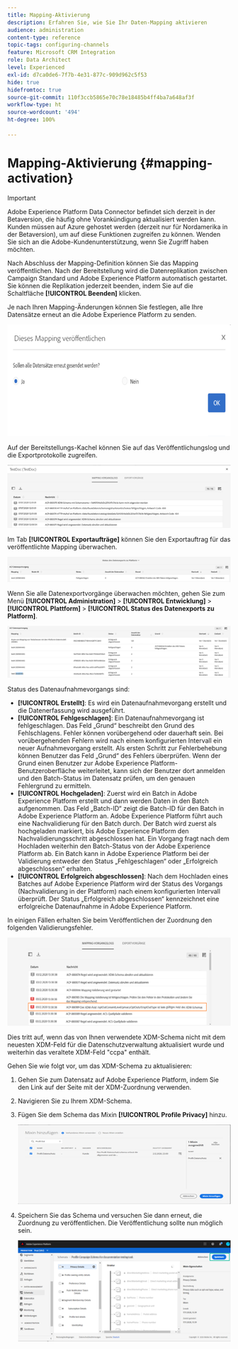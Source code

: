 ```yaml
---
title: Mapping-Aktivierung
description: Erfahren Sie, wie Sie Ihr Daten-Mapping aktivieren
audience: administration
content-type: reference
topic-tags: configuring-channels
feature: Microsoft CRM Integration
role: Data Architect
level: Experienced
exl-id: d7ca0de6-7f7b-4e31-877c-909d962c5f53
hide: true
hidefromtoc: true
source-git-commit: 110f3ccb5865e70c78e18485b4ff4ba7a648af3f
workflow-type: ht
source-wordcount: '494'
ht-degree: 100%

---
```


# Mapping-Aktivierung {#mapping-activation}

>[!IMPORTANT]
>
>Adobe Experience Platform Data Connector befindet sich derzeit in der Betaversion, die häufig ohne Vorankündigung aktualisiert werden kann. Kunden müssen auf Azure gehostet werden (derzeit nur für Nordamerika in der Betaversion), um auf diese Funktionen zugreifen zu können. Wenden Sie sich an die Adobe-Kundenunterstützung, wenn Sie Zugriff haben möchten.

Nach Abschluss der Mapping-Definition können Sie das Mapping veröffentlichen. Nach der Bereitstellung wird die Datenreplikation zwischen Campaign Standard und Adobe Experience Platform automatisch gestartet. Sie können die Replikation jederzeit beenden, indem Sie auf die Schaltfläche **[!UICONTROL Beenden]** klicken.

Je nach Ihren Mapping-Änderungen können Sie festlegen, alle Ihre Datensätze erneut an die Adobe Experience Platform zu senden.

![](assets/aep_publishmapping.png)

Auf der Bereitstellungs-Kachel können Sie auf das Veröffentlichungslog und die Exportprotokolle zugreifen.

![](assets/aep_publog.png)

Im Tab **[!UICONTROL Exportaufträge]** können Sie den Exportauftrag für das veröffentlichte Mapping überwachen.

![](assets/aep_jobstatus.png)

Wenn Sie alle Datenexportvorgänge überwachen möchten, gehen Sie zum Menü **[!UICONTROL Administration]** > **[!UICONTROL Entwicklung]** > **[!UICONTROL Plattform]** > **[!UICONTROL Status des Datenexports zu Platform]**.

![](assets/aep_statusmapping.png)

Status des Datenaufnahmevorgangs sind:

* **[!UICONTROL Erstellt]**: Es wird ein Datenaufnahmevorgang erstellt und die Datenerfassung wird ausgeführt.
* **[!UICONTROL Fehlgeschlagen]**: Ein Datenaufnahmevorgang ist fehlgeschlagen. Das Feld „Grund“ beschreibt den Grund des Fehlschlagens. Fehler können vorübergehend oder dauerhaft sein. Bei vorübergehenden Fehlern wird nach einem konfigurierten Intervall ein neuer Aufnahmevorgang erstellt. Als ersten Schritt zur Fehlerbehebung können Benutzer das Feld „Grund“ des Fehlers überprüfen. Wenn der Grund einen Benutzer zur Adobe Experience Platform-Benutzeroberfläche weiterleitet, kann sich der Benutzer dort anmelden und den Batch-Status im Datensatz prüfen, um den genauen Fehlergrund zu ermitteln.
* **[!UICONTROL Hochgeladen]**: Zuerst wird ein Batch in Adobe Experience Platform erstellt und dann werden Daten in den Batch aufgenommen. Das Feld „Batch-ID“ zeigt die Batch-ID für den Batch in Adobe Experience Platform an. Adobe Experience Platform führt auch eine Nachvalidierung für den Batch durch. Der Batch wird zuerst als hochgeladen markiert, bis Adobe Experience Platform den Nachvalidierungsschritt abgeschlossen hat. Ein Vorgang fragt nach dem Hochladen weiterhin den Batch-Status von der Adobe Experience Platform ab. Ein Batch kann in Adobe Experience Platform bei der Validierung entweder den Status „Fehlgeschlagen“ oder „Erfolgreich abgeschlossen“ erhalten.
* **[!UICONTROL Erfolgreich abgeschlossen]**: Nach dem Hochladen eines Batches auf Adobe Experience Platform wird der Status des Vorgangs (Nachvalidierung in der Plattform) nach einem konfigurierten Intervall überprüft. Der Status „Erfolgreich abgeschlossen“ kennzeichnet eine erfolgreiche Datenaufnahme in Adobe Experience Platform.

In einigen Fällen erhalten Sie beim Veröffentlichen der Zuordnung den folgenden Validierungsfehler.

![](assets/aep_datamapping_ccpa.png)

Dies tritt auf, wenn das von Ihnen verwendete XDM-Schema nicht mit dem neuesten XDM-Feld für die Datenschutzverwaltung aktualisiert wurde und weiterhin das veraltete XDM-Feld &quot;ccpa&quot; enthält.

Gehen Sie wie folgt vor, um das XDM-Schema zu aktualisieren:

1. Gehen Sie zum Datensatz auf Adobe Experience Platform, indem Sie den Link auf der Seite mit der XDM-Zuordnung verwenden.

1. Navigieren Sie zu Ihrem XDM-Schema.

1. Fügen Sie dem Schema das Mixin **[!UICONTROL Profile Privacy]** hinzu.

   ![](assets/aep_datamapping_privacyfield.png)

1. Speichern Sie das Schema und versuchen Sie dann erneut, die Zuordnung zu veröffentlichen. Die Veröffentlichung sollte nun möglich sein.

   ![](assets/aep_save_mapping.png)
